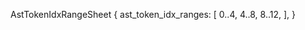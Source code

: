 AstTokenIdxRangeSheet {
    ast_token_idx_ranges: [
        0..4,
        4..8,
        8..12,
    ],
}